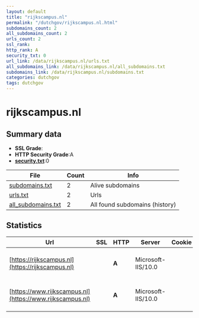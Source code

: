 ```yaml
---
layout: default
title: "rijkscampus.nl"
permalink: "/dutchgov/rijkscampus.nl.html"
subdomains_count: 2
all_subdomains_count: 2
urls_count: 2
ssl_rank: 
http_rank: A
security_txt: 0
url_link: /data/rijkscampus.nl/urls.txt
all_subdomains_link: /data/rijkscampus.nl/all_subdomains.txt
subdomains_link: /data/rijkscampus.nl/subdomains.txt
categories: dutchgov
tags: dutchgov
---
```



# rijkscampus.nl
## Summary data


 - **SSL Grade**:
 - **HTTP Security Grade**:A
 - **[security.txt](https://www.digitaleoverheid.nl/nieuws/standaard-security-txt-nu-verplicht-voor-overheid/)**:0


| File       | Count | Info |
|------------|-------|------|
|[subdomains.txt](/DutchGovScope/data/rijkscampus.nl/subdomains.txt)|2|Alive subdomains|
|[urls.txt](/DutchGovScope/data/rijkscampus.nl/urls.txt)|2|Urls|
|[all_subdomains.txt](/DutchGovScope/data/rijkscampus.nl/all_subdomains.txt)|2|All found subdomains (history)|


## Statistics


| Url | SSL | HTTP | Server | Cookie | HSTS | CORS | CTO | CSP | XFO | XXP | RP |FP| Tech |Title |
|--------|-------|-------|------|------|------|------|------|------|------|------|------|------|------|------|
|[https://rijkscampus.nl](https://rijkscampus.nl)| | **A**|Microsoft-IIS/10.0| |:white_check_mark: | | |:warning: | :white_check_mark: | :white_check_mark: | :white_check_mark: | |HSTS IIS:10.0 Windows Server|Document Moved|
|[https://www.rijkscampus.nl](https://www.rijkscampus.nl)| | **A**|Microsoft-IIS/10.0| |:white_check_mark: | | |:warning: | :white_check_mark: | :white_check_mark: | :white_check_mark: | |HSTS IIS:10.0 Windows Server|Document Moved|

